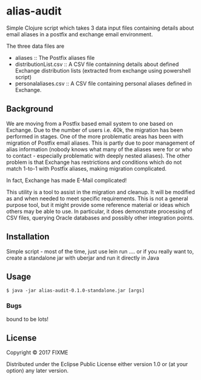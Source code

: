 # alias-audit

Simple Clojure script which takes 3 data input files containing details about
email aliases in a postfix and exchange email environment. 

The three data files are 

- aliases :: The Postfix aliases file
- distributionList.csv :: A CSV file containning details about defined Exchange
  distribution lists (extracted from exchange using powershell script)
- personalaliases.csv :: A CSV file containing personal aliases defined in
  Exchange. 
  
## Background

We are moving from a Postfix based email system to one based on Exchange. Due to
the number of users i.e. 40k, the migration has been performed in stages. One of
the more problematic areas has been with migration of Postfix email
aliases. This is partly due to poor management of alias information (nobody
knows what many of the aliases were for or who to contact - especially
problematic with deeply nested aliases). The other problem is that Exchange has
restrictions and conditions which do not match 1-to-1 with Postfix aliases,
making migration complicated. 

In fact, Exchange has made E-Mail complicated!

This utility is a tool to assist in the migration and cleanup. It will be
modified as and when needed to meet specific requirements. This is not a general
purpose tool, but it might provide some reference material or ideas which others
may be able to use. In particular, it does demonstrate processing of CSV files,
querying Oracle databases and possibly other integration points. 



## Installation

Simple script - most of the time, just use lein run .... or if you really want
to, create a standalone jar with uberjar and run it directly in Java 

## Usage

    $ java -jar alias-audit-0.1.0-standalone.jar [args]

### Bugs

bound to be lots! 


## License

Copyright © 2017 FIXME

Distributed under the Eclipse Public License either version 1.0 or (at
your option) any later version.
